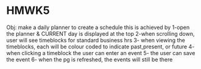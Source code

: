 # HMWK5
Obj: make a daily planner to create a schedule 
this is achieved by
    1-open the planner & CURRENT day is displayed at the top
    2-when scrolling down, user will see timeblocks for standard business hrs
    3- when viewing the timeblocks, each will be colour coded to indicate past,present, or future
    4- when clicking a timeblock the user can enter an event
    5- the user can save the event 
    6- when the pg is refreshed, the events will still be there
